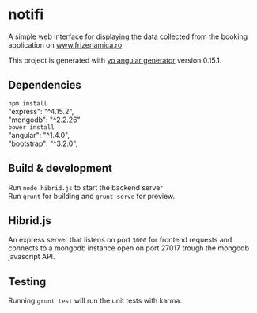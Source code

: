 # notifi
A simple web interface for displaying the data collected from the booking application on www.frizeriamica.ro


This project is generated with [yo angular generator](https://github.com/yeoman/generator-angular)
version 0.15.1.

## Dependencies
`npm install`<br>
    "express": "^4.15.2",<br>
    "mongodb": "^2.2.26"<br>
`bower install`<br>
"angular": "^1.4.0",<br>
    "bootstrap": "^3.2.0",<br>
    
## Build & development
Run `node hibrid.js` to start the backend server <br>
Run `grunt` for building and `grunt serve` for preview.

## Hibrid.js
An express server that listens on port `3000` for frontend requests and connects to a mongodb instance open on port 27017 trough the mongodb javascript API.

## Testing

Running `grunt test` will run the unit tests with karma.

